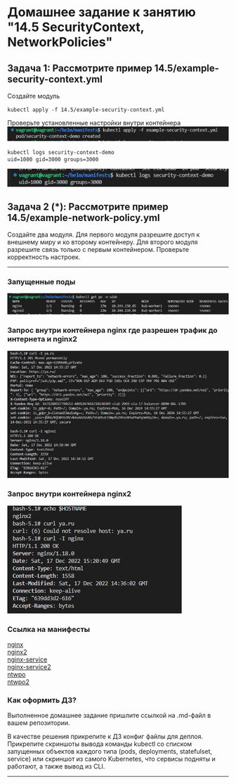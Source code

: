 # Домашнее задание к занятию "14.5 SecurityContext, NetworkPolicies"

## Задача 1: Рассмотрите пример 14.5/example-security-context.yml

Создайте модуль

```
kubectl apply -f 14.5/example-security-context.yml
```   

Проверьте установленные настройки внутри контейнера  
![alt text](images/14_5_1.jpg) 


```
kubectl logs security-context-demo
uid=1000 gid=3000 groups=3000
```  

![alt text](images/14_5_2.jpg) 
## Задача 2 (*): Рассмотрите пример 14.5/example-network-policy.yml

Создайте два модуля. Для первого модуля разрешите доступ к внешнему миру
и ко второму контейнеру. Для второго модуля разрешите связь только с
первым контейнером. Проверьте корректность настроек.

---  
### Запущенные поды
![alt text](images/14_5_3.jpg) 
### Запрос внутри контейнера nginx где разрешен трафик до интернета и nginx2
![alt text](images/14_5_4.jpg) 

### Запрос внутри контейнера nginx2
![alt text](images/14_5_5.jpg) 

### Ссылка на манифесты
[nginx](manifests/nginx.yaml)   
[nginx2](manifests/nginx2.yaml)   
[nginx-service](manifests/nginx-service.yaml)   
[nginx-service2](manifests/nginx-service2.yaml)   
[ntwpo](manifests/ntwpo.yaml)   
[ntwpo2](manifests/ntwpo2.yaml)   
### Как оформить ДЗ?

Выполненное домашнее задание пришлите ссылкой на .md-файл в вашем репозитории.

В качестве решения прикрепите к ДЗ конфиг файлы для деплоя. Прикрепите скриншоты вывода команды kubectl со списком запущенных объектов каждого типа (pods, deployments, statefulset, service) или скриншот из самого Kubernetes, что сервисы подняты и работают, а также вывод из CLI.

---